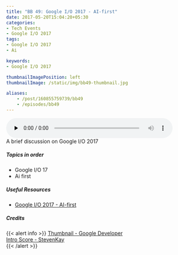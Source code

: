 ```yaml
---
title: "BB 49: Google I/O 2017 - AI-first"
date: 2017-05-20T15:04:20+05:30
categories:
- Tech Events
- Google I/O 2017
tags:
- Google I/O 2017
- Ai

keywords:
- Google I/O 2017

thumbnailImagePosition: left
thumbnailImage: /static/img/bb49-thumbnail.jpg

aliases:
    - /post/160855759739/bb49
    - /episodes/bb49
---
```

<audio controls="controls" controls style="width: 450px;" preload="none" id="audio_player"><source  src='http://bangalorebits.s3.amazonaws.com/2017/BB_EP49-2017-20.mp3' type="audio/mp3">  </audio>
<BR>
A brief discussion on Google I/O 2017
<!--more-->
##### Topics in order
- Google I/O 17
- Ai first
##### Useful Resources
*   [Google I/O 2017 - AI-first](https://events.google.com/io/)

##### Credits

{{< alert info  >}}
  [Thumbnail - Google Developer](https://twitter.com/googledevs?lang=en) <BR>
  [Intro Score - StevenKay](https://plus.google.com/+StevenKay_Detachment)<BR>
{{< /alert >}}
